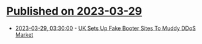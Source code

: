 # [Published on 2023-03-29](index.md)

* [2023-03-29, 03:30:00](https://it.slashdot.org/story/23/03/28/2355215/uk-sets-up-fake-booter-sites-to-muddy-ddos-market?utm_source=rss1.0mainlinkanon&utm_medium=feed) - [UK Sets Up Fake Booter Sites To Muddy DDoS Market](https://it.slashdot.org/story/23/03/28/2355215/uk-sets-up-fake-booter-sites-to-muddy-ddos-market?utm_source=rss1.0mainlinkanon&utm_medium=feed)
